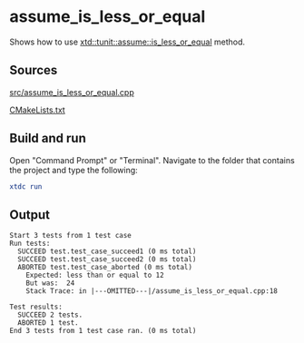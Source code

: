 # assume_is_less_or_equal

Shows how to use [xtd::tunit::assume::is_less_or_equal](https://gammasoft71.github.io/xtd/reference_guides/latest/classxtd_1_1tunit_1_1assume.html#a060c37995bc74f03ff246e336ef20a92) method.

## Sources

[src/assume_is_less_or_equal.cpp](src/assume_is_less_or_equal.cpp)

[CMakeLists.txt](CMakeLists.txt)

## Build and run

Open "Command Prompt" or "Terminal". Navigate to the folder that contains the project and type the following:

```cmake
xtdc run
```

## Output

```
Start 3 tests from 1 test case
Run tests:
  SUCCEED test.test_case_succeed1 (0 ms total)
  SUCCEED test.test_case_succeed2 (0 ms total)
  ABORTED test.test_case_aborted (0 ms total)
    Expected: less than or equal to 12
    But was:  24
    Stack Trace: in |---OMITTED---|/assume_is_less_or_equal.cpp:18

Test results:
  SUCCEED 2 tests.
  ABORTED 1 test.
End 3 tests from 1 test case ran. (0 ms total)
```
